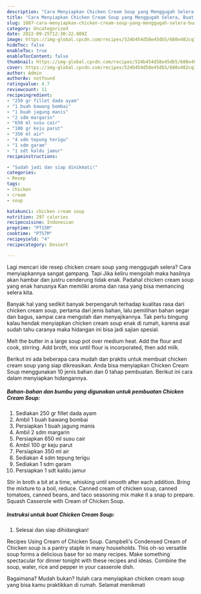 ```yaml
---
description: "Cara Menyiapkan Chicken Cream Soup yang Menggugah Selera, Buat Buka Puasa Enak"
title: "Cara Menyiapkan Chicken Cream Soup yang Menggugah Selera, Buat Buka Puasa Enak"
slug: 1887-cara-menyiapkan-chicken-cream-soup-yang-menggugah-selera-buat-buka-puasa-enak
category: Uncategorized
date: 2022-09-25T12:30:22.809Z
image: https://img-global.cpcdn.com/recipes/524b454d58e45db5/680x482cq70/chicken-cream-soup-foto-resep-utama.jpg
hideToc: false
enableToc: true
enableTocContent: false
thumbnail: https://img-global.cpcdn.com/recipes/524b454d58e45db5/680x482cq70/chicken-cream-soup-foto-resep-utama.jpg
cover: https://img-global.cpcdn.com/recipes/524b454d58e45db5/680x482cq70/chicken-cream-soup-foto-resep-utama.jpg
author: Admin
authorAv: notfound
ratingvalue: 4.7
reviewcount: 11
recipeingredient:
- "250 gr fillet dada ayam"
- "1 buah bawang bombai"
- "1 buah jagung manis"
- "2 sdm margarin"
- "650 ml susu cair"
- "100 gr keju parut"
- "350 ml air"
- "4 sdm tepung terigu"
- "1 sdm garam"
- "1 sdt kaldu jamur"
recipeinstructions:

- "Sudah jadi dan siap dinikmati!"
categories:
- Resep
tags:
- chicken
- cream
- soup

katakunci: chicken cream soup 
nutrition: 297 calories
recipecuisine: Indonesian
preptime: "PT15M"
cooktime: "PT57M"
recipeyield: "4"
recipecategory: Dessert

---
```



Lagi mencari ide resep chicken cream soup yang menggugah selera? Cara menyiapkannya sangat gampang. Tapi Jika keliru mengolah maka hasilnya akan hambar dan justru cenderung tidak enak. Padahal chicken cream soup yang enak harusnya Kan memiliki aroma dan rasa yang bisa memancing selera kita.


Banyak hal yang sedikit banyak berpengaruh terhadap kualitas rasa dari chicken cream soup, pertama dari jenis bahan, lalu pemilihan bahan segar dan bagus, sampai cara mengolah dan menyajikannya. Tak perlu bingung kalau hendak menyiapkan chicken cream soup enak di rumah, karena asal sudah tahu caranya maka hidangan ini bisa jadi sajian spesial.

Melt the butter in a large soup pot over medium heat. Add the flour and cook, stirring. Add broth, mix until flour is incorporated, then add milk.


Berikut ini ada beberapa cara mudah dan praktis untuk membuat chicken cream soup yang siap dikreasikan. Anda bisa menyiapkan Chicken Cream Soup menggunakan 10 jenis bahan dan 0 tahap pembuatan. Berikut ini cara dalam menyiapkan hidangannya.

<!--inarticleads1-->

##### Bahan-bahan dan bumbu yang digunakan untuk pembuatan Chicken Cream Soup:

1. Sediakan 250 gr fillet dada ayam
1. Ambil 1 buah bawang bombai
1. Persiapkan 1 buah jagung manis
1. Ambil 2 sdm margarin
1. Persiapkan 650 ml susu cair
1. Ambil 100 gr keju parut
1. Persiapkan 350 ml air
1. Sediakan 4 sdm tepung terigu
1. Sediakan 1 sdm garam
1. Persiapkan 1 sdt kaldu jamur


Stir in broth a bit at a time, whisking until smooth after each addition. Bring the mixture to a boil, reduce. Canned cream of chicken soup, canned tomatoes, canned beans, and taco seasoning mix make it a snap to prepare. Squash Casserole with Cream of Chicken Soup. 

<!--inarticleads2-->

##### Instruksi untuk buat Chicken Cream Soup:


1. Selesai dan siap dihidangkan!

Recipes Using Cream of Chicken Soup. Campbell&#39;s Condensed Cream of Chicken soup is a pantry staple in many households. This oh-so versatile soup forms a delicious base for so many recipes. Make something spectacular for dinner tonight with these recipes and ideas. Combine the soup, water, rice and pepper in your casserole dish. 

Bagaimana? Mudah bukan? Itulah cara menyiapkan chicken cream soup yang bisa kamu praktikkan di rumah. Selamat menikmati

